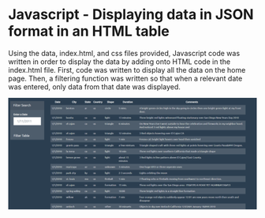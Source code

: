 # Javascript - Displaying data in JSON format in an HTML table

Using the data, index.html, and css files provided, Javascript code was written in order to display the data by adding onto HTML code in the index.html file. First, code was written to display all the data on the home page. Then, a filtering function was written so that when a relevant date was entered, only data from that date was displayed.

![final](static/images/final.png)
